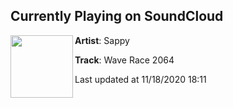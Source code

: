## Currently Playing on SoundCloud

[<img align="left" width="100" src="https://i1.sndcdn.com/artworks-000570551369-4kik97-t50x50.jpg">](https://soundcloud.com/sappy94/wave-race-2064?in=saxurn/sets/prime-time)

**Artist**: Sappy 

**Track**: Wave Race 2064

Last updated at 11/18/2020 18:11
